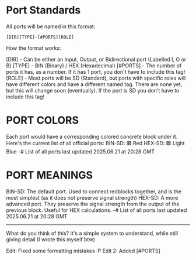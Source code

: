 # Port Standards

All ports will be named in this format:

`[DIR][TYPE]-[#PORTS][ROLE]`

How the format works:

[DIR] - Can be either an Input, Output, or Bidirectional port (Labelled I, O or B)
[TYPE] - BIN (Binary) / HEX (Hexadecimal)
[#PORTS] - The number of ports it has, as a number. If it has 1 port, you don't have to include this tag!
[ROLE] - Most ports will be SD (Standard), but ports with specific roles will have different colors and have a different named tag. There are none yet, but this will change soon (eventually). If the port is SD you don't have to include this tag!

# PORT COLORS

Each port would have a corresponding colored concrete block under it. 
Here's the current list of all official ports:
BIN-SD: 🟥 Red
HEX-SD: 🟦 Light Blue
-# List of all ports last updated 2025.06.21 at 20:28 GMT

# PORT MEANINGS

BIN-SD: The default port. Used to connect redblocks together, and is the most simplest (as it does not preserve signal strength)
HEX-SD: A more advanced port. They preserve the signal strength from the output of the previous block. Useful for HEX calculations.
-# List of all ports last updated 2025.06.21 at 20:28 GMT

---------------------------------------------

What do you think of this? It's a simple system to understand, while still giving detail (I wrote this myself btw)

Edit: Fixed some formatting mistakes :P
Edit 2: Added [#PORTS]
